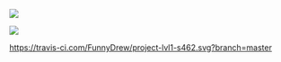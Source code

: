 <a href="https://codeclimate.com/github/FunnyDrew/project-lvl1-s462/maintainability"><img src="https://api.codeclimate.com/v1/badges/f87db514e3f199c3ef47/maintainability" /></a>

<a href="https://codeclimate.com/github/FunnyDrew/project-lvl1-s462/test_coverage"><img src="https://api.codeclimate.com/v1/badges/f87db514e3f199c3ef47/test_coverage" /></a>

https://travis-ci.com/FunnyDrew/project-lvl1-s462.svg?branch=master
